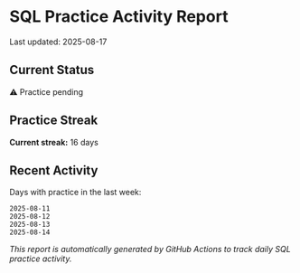 # SQL Practice Activity Report

Last updated: 2025-08-17

## Current Status

⚠️ Practice pending

## Practice Streak

**Current streak:** 16 days

## Recent Activity

Days with practice in the last week:

```
2025-08-11
2025-08-12
2025-08-13
2025-08-14
```

*This report is automatically generated by GitHub Actions to track daily SQL practice activity.*
